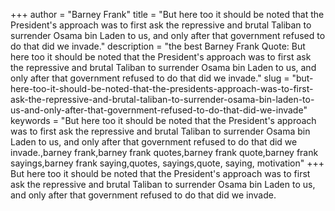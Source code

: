 +++
author = "Barney Frank"
title = "But here too it should be noted that the President's approach was to first ask the repressive and brutal Taliban to surrender Osama bin Laden to us, and only after that government refused to do that did we invade."
description = "the best Barney Frank Quote: But here too it should be noted that the President's approach was to first ask the repressive and brutal Taliban to surrender Osama bin Laden to us, and only after that government refused to do that did we invade."
slug = "but-here-too-it-should-be-noted-that-the-presidents-approach-was-to-first-ask-the-repressive-and-brutal-taliban-to-surrender-osama-bin-laden-to-us-and-only-after-that-government-refused-to-do-that-did-we-invade"
keywords = "But here too it should be noted that the President's approach was to first ask the repressive and brutal Taliban to surrender Osama bin Laden to us, and only after that government refused to do that did we invade.,barney frank,barney frank quotes,barney frank quote,barney frank sayings,barney frank saying,quotes, sayings,quote, saying, motivation"
+++
But here too it should be noted that the President's approach was to first ask the repressive and brutal Taliban to surrender Osama bin Laden to us, and only after that government refused to do that did we invade.
